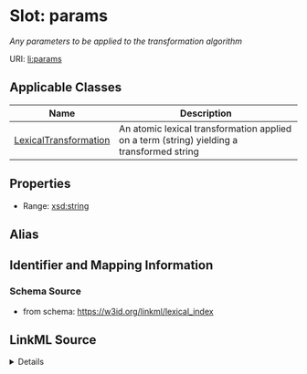 # Slot: params
_Any parameters to be applied to the transformation algorithm_


URI: [li:params](https://w3id.org/linkml/lexical_index/params)



<!-- no inheritance hierarchy -->




## Applicable Classes

| Name | Description |
| --- | --- |
[LexicalTransformation](LexicalTransformation.md) | An atomic lexical transformation applied on a term (string) yielding a transformed string






## Properties

* Range: [xsd:string](http://www.w3.org/2001/XMLSchema#string)






## Alias




## Identifier and Mapping Information







### Schema Source


* from schema: https://w3id.org/linkml/lexical_index




## LinkML Source

<details>
```yaml
name: params
description: Any parameters to be applied to the transformation algorithm
from_schema: https://w3id.org/linkml/lexical_index
rank: 1000
alias: params
owner: LexicalTransformation
domain_of:
- LexicalTransformation
range: string

```
</details>